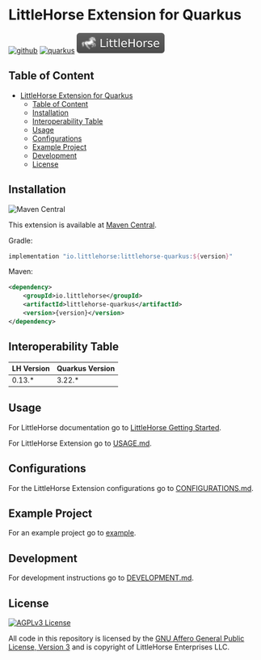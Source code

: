 # LittleHorse Extension for Quarkus

<a href="https://github.com/littlehorse-enterprises/lh-quarkus"><img alt="github" src="https://img.shields.io/badge/GitHub-blue?logo=github&logoColor=white"></a>
<a href="https://quarkus.io/"><img alt="quarkus" src="https://img.shields.io/badge/Quarkus-ff004a?logo=quarkus&logoColor=white"/></a>
<a href="https://littlehorse.io/"><img alt="littlehorse" src="https://raw.githubusercontent.com/littlehorse-enterprises/littlehorse/refs/heads/master/img/badges/gray.svg"/></a>

## Table of Content

<!-- TOC -->
* [LittleHorse Extension for Quarkus](#littlehorse-extension-for-quarkus)
  * [Table of Content](#table-of-content)
  * [Installation](#installation)
  * [Interoperability Table](#interoperability-table)
  * [Usage](#usage)
  * [Configurations](#configurations)
  * [Example Project](#example-project)
  * [Development](#development)
  * [License](#license)
<!-- TOC -->

## Installation

<img alt="Maven Central" src="https://img.shields.io/maven-central/v/io.littlehorse/littlehorse-quarkus?label=latest">

This extension is available at [Maven Central](https://central.sonatype.com/artifact/io.littlehorse/littlehorse-quarkus).

Gradle:

```groovy
implementation "io.littlehorse:littlehorse-quarkus:${version}"
```

Maven:

```xml
<dependency>
    <groupId>io.littlehorse</groupId>
    <artifactId>littlehorse-quarkus</artifactId>
    <version>{version}</version>
</dependency>
```

## Interoperability Table

| LH Version | Quarkus Version |
|------------|-----------------|
| 0.13.*     | 3.22.*          |

## Usage

For LittleHorse documentation go to [LittleHorse Getting Started](https://littlehorse.io/docs/getting-started).

For LittleHorse Extension go to [USAGE.md](USAGE.md).

## Configurations

For the LittleHorse Extension configurations go to [CONFIGURATIONS.md](CONFIGURATIONS.md).

## Example Project

For an example project go to [example](example).

## Development

For development instructions go to [DEVELOPMENT.md](DEVELOPMENT.md).

## License

<a href="https://www.gnu.org/licenses/agpl-3.0.en.html"><img alt="AGPLv3 License" src="https://img.shields.io/badge/covered%20by-AGPLv3-blue"></a>

All code in this repository is licensed by the [GNU Affero General Public License, Version 3](https://www.gnu.org/licenses/agpl-3.0.en.html) and is copyright of LittleHorse Enterprises LLC.

